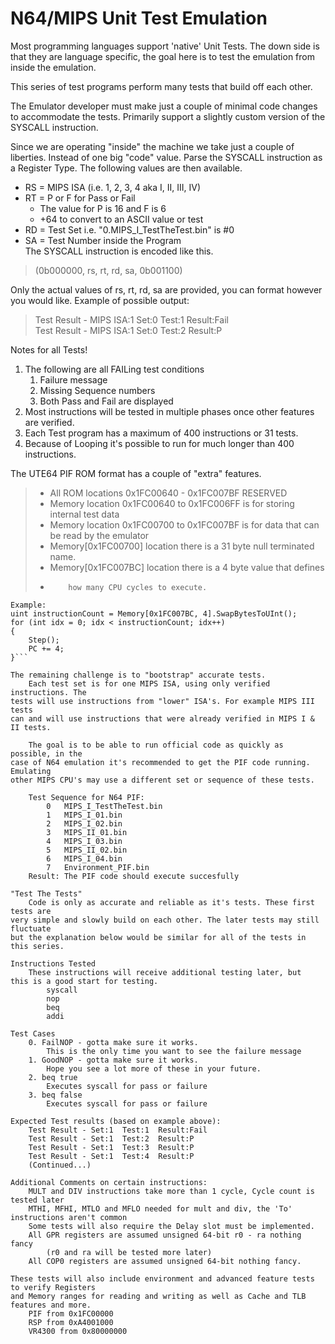 # N64/MIPS Unit Test Emulation

Most programming languages support 'native' Unit Tests. The down side
is that they are language specific, the goal here is to test the 
emulation from inside the emulation. 

This series of test programs perform many tests that build off each other. 

The Emulator developer must make just a couple of minimal code changes to 
accommodate the tests. Primarily support a slightly custom version of the 
SYSCALL instruction. 

Since we are operating "inside" the machine we take just a couple of liberties. 
Instead of one big "code" value. Parse the SYSCALL instruction as a Register 
Type. The following values are then available.

* RS = MIPS ISA (i.e. 1, 2, 3, 4 aka I, II, III, IV)
* RT = P or F for Pass or Fail
  * The value for P is 16 and F is 6 
  * +64 to convert to an ASCII value or test	
* RD = Test Set i.e. "0.MIPS_I_TestTheTest.bin" is #0
* SA = Test Number inside the Program  
The SYSCALL instruction is encoded like this.
> (0b000000, rs, rt, rd, sa, 0b001100)
	
Only the actual values of rs, rt, rd, sa are provided, you can format however you would like.
Example of possible output:  
> Test Result - MIPS ISA:1 Set:0  Test:1  Result:Fail  
> Test Result - MIPS ISA:1 Set:0  Test:2  Result:P  

Notes for all Tests!
1. The following are all FAILing test conditions
   1. Failure message
   2. Missing Sequence numbers
   3. Both Pass and Fail are displayed	
2. Most instructions will be tested in multiple phases once other features are verified.
3. Each Test program has a maximum of 400 instructions or 31 tests.
4. Because of Looping it's possible to run for much longer than 400 instructions.
	
The UTE64 PIF ROM format has a couple of "extra" features.	
> * All ROM locations 0x1FC00640 - 0x1FC007BF RESERVED
> * Memory location 0x1FC00640 to 0x1FC006FF is for storing internal test data
> * Memory location 0x1FC00700 to 0x1FC007BF is for data that can be read by the emulator
> *	Memory[0x1FC00700] location there is a 31 byte null terminated name.		
> *	Memory[0x1FC007BC] location there is a 4 byte value that defines 
> *			how many CPU cycles to execute. 

```
Example:
uint instructionCount = Memory[0x1FC007BC, 4].SwapBytesToUInt();
for (int idx = 0; idx < instructionCount; idx++)
{
	Step();
	PC += 4;
}```

The remaining challenge is to "bootstrap" accurate tests.
	Each test set is for one MIPS ISA, using only verified instructions. The 
tests will use instructions from "lower" ISA's. For example MIPS III tests
can and will use instructions that were already verified in MIPS I & II tests.

	The goal is to be able to run official code as quickly as possible, in the 
case of N64 emulation it's recommended to get the PIF code running. Emulating
other MIPS CPU's may use a different set or sequence of these tests.
	
	Test Sequence for N64 PIF:
		0	MIPS_I_TestTheTest.bin
		1	MIPS_I_01.bin
		2	MIPS_I_02.bin
		3	MIPS_II_01.bin
		4	MIPS_I_03.bin
		5	MIPS_II_02.bin
		6	MIPS_I_04.bin		
		7	Environment_PIF.bin
	Result: The PIF code should execute succesfully
	
"Test The Tests"
	Code is only as accurate and reliable as it's tests. These first tests are 
very simple and slowly build on each other. The later tests may still fluctuate
but the explanation below would be similar for all of the tests in this series.

Instructions Tested
	These instructions will receive additional testing later, but
this is a good start for testing.
		syscall
		nop
		beq
		addi 
		
Test Cases
	0. FailNOP - gotta make sure it works.
		This is the only time you want to see the failure message
	1. GoodNOP - gotta make sure it works.
		Hope you see a lot more of these in your future.
	2. beq true
		Executes syscall for pass or failure
	3. beq false
		Executes syscall for pass or failure
			
Expected Test results (based on example above):
	Test Result - Set:1  Test:1  Result:Fail
	Test Result - Set:1  Test:2  Result:P
	Test Result - Set:1  Test:3  Result:P
	Test Result - Set:1  Test:4  Result:P
	(Continued...)
			
Additional Comments on certain instructions:
	MULT and DIV instructions take more than 1 cycle, Cycle count is tested later
	MTHI, MFHI, MTLO and MFLO needed for mult and div, the 'To' instructions aren't common
	Some tests will also require the Delay slot must be implemented.
	All GPR registers are assumed unsigned 64-bit r0 - ra nothing fancy 
		(r0 and ra will be tested more later)
	All COP0 registers are assumed unsigned 64-bit nothing fancy.

These tests will also include environment and advanced feature tests to verify Registers 
and Memory ranges for reading and writing as well as Cache and TLB features and more.
	PIF from 0x1FC00000
	RSP from 0xA4001000
	VR4300 from 0x80000000
